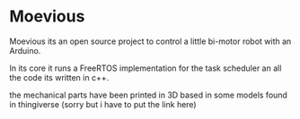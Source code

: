 # Moevious


Moevious its an open source project to control a little bi-motor robot with an Arduino.

In its core it runs a FreeRTOS implementation for the task scheduler an all the code its written in c++.

the mechanical parts have been printed in 3D based in some models found in thingiverse (sorry but i have to put the link here)

